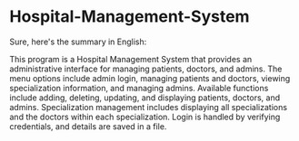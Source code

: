 # Hospital-Management-System
Sure, here's the summary in English:

This program is a Hospital Management System that provides an administrative interface for managing patients, doctors, and admins. The menu options include admin login, managing patients and doctors, viewing specialization information, and managing admins. Available functions include adding, deleting, updating, and displaying patients, doctors, and admins. Specialization management includes displaying all specializations and the doctors within each specialization. Login is handled by verifying credentials, and details are saved in a file.


